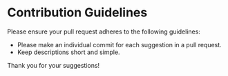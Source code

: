 # Contribution Guidelines

Please ensure your pull request adheres to the following guidelines:

* Please make an individual commit for each suggestion in a pull request.
* Keep descriptions short and simple.

Thank you for your suggestions!